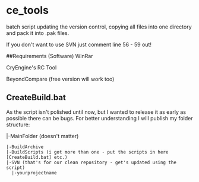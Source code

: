 # ce_tools
batch script updating the version control, copying all files into one directory and pack it into .pak files.

If you don't want to use SVN just comment line 56 - 59 out!

##Requirements (Software)
WinRar

CryEngine's RC Tool

BeyondCompare (free version will work too)

## CreateBuild.bat
As the script isn't polished until now, but I wanted to release it as early as possible there can be bugs.
For better understanding I will publish my folder structure:

|-MainFolder (doesn't matter)

    |-BuildArchive
    |-BuildScripts (i got more than one - put the scripts in here [CreateBuild.bat] etc.)
    |-SVN (that's for our clean repository - get's updated using the script)
      |-yourprojectname

